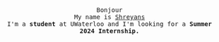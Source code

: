 <p align="center">
  <br>
  <br>
  <samp>Bonjour</samp>
  <br>
  <samp>My name is <a target="_blank" href="https://sdey.dev/">Shreyans</a></samp>
    <br>
  <samp>I'm a <b>student</b> at UWaterloo and I'm looking for a <b>Summer 2024 Internship.</b></a></samp>
  <br>
</p>
